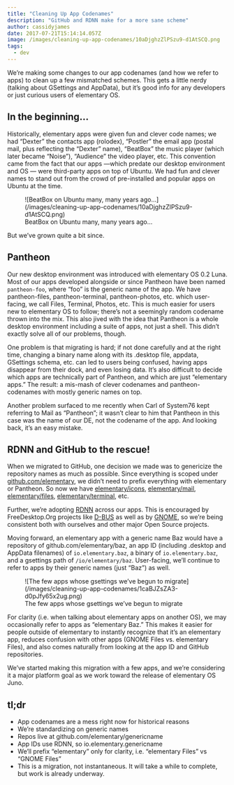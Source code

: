 ```yaml
---
title: "Cleaning Up App Codenames"
description: "GitHub and RDNN make for a more sane scheme"
author: cassidyjames
date: 2017-07-21T15:14:14.057Z
image: /images/cleaning-up-app-codenames/10aDjghzZlPSzu9-d1AtSCQ.png
tags:
  - dev
---
```


We’re making some changes to our app codenames (and how we refer to apps) to clean up a few mismatched schemes. This gets a little nerdy (talking about GSettings and AppData), but it’s good info for any developers or just curious users of elementary OS.

## In the beginning…

Historically, elementary apps were given fun and clever code names; we had “Dexter” the contacts app (rolodex), “Postler” the email app (postal mail, plus reflecting the “Dexter” name), “BeatBox” the music player (which later became “Noise”), “Audience” the video player, etc. This convention came from the fact that our apps —which predate our desktop environment and OS — were third-party apps on top of Ubuntu. We had fun and clever names to stand out from the crowd of pre-installed and popular apps on Ubuntu at the time.

<figure markdown="1">
![BeatBox on Ubuntu many, many years ago…](/images/cleaning-up-app-codenames/10aDjghzZlPSzu9-d1AtSCQ.png)
<figcaption markdown="1">
BeatBox on Ubuntu many, many years ago…
</figcaption>
</figure>

But we’ve grown quite a bit since.

## Pantheon

Our new desktop environment was introduced with elementary OS 0.2 Luna. Most of our apps developed alongside or since Pantheon have been named `pantheon-foo`, where “foo” is the generic name of the app. We have pantheon-files, pantheon-terminal, pantheon-photos, etc. which user-facing, we call Files, Terminal, Photos, etc. This is much easier for users new to elementary OS to follow; there’s not a seemingly random codename thrown into the mix. This also jived with the idea that Pantheon is a whole desktop environment including a suite of apps, not just a shell. This didn’t exactly solve all of our problems, though.

One problem is that migrating is hard; if not done carefully and at the right time, changing a binary name along with its .desktop file, appdata, GSettings schema, etc. can led to users being confused, having apps disappear from their dock, and even losing data. It’s also difficult to decide which apps are technically part of Pantheon, and which are just “elementary apps.” The result: a mis-mash of clever codenames and pantheon- codenames with mostly generic names on top.

Another problem surfaced to me recently when Carl of System76 kept referring to Mail as “Pantheon”; it wasn’t clear to him that Pantheon in this case was the name of our DE, not the codename of the app. And looking back, it’s an easy mistake.

## RDNN and GitHub to the rescue!

When we migrated to GitHub, one decision we made was to genericize the repository names as much as possible. Since everything is scoped under [github.com/elementary](https://github.com/elementary), we didn’t need to prefix everything with elementary or Pantheon. So now we have [elementary/icons](https://github.com/elementary/icons), [elementary/mail](https://github.com/elementary/mail), [elementary/files](https://github.com/elementary/files), [elementary/terminal](https://github.com/elementary/terminal), etc.

Further, we’re adopting [RDNN](https://en.wikipedia.org/wiki/Reverse_domain_name_notation) across our apps. This is encouraged by FreeDesktop.Org projects like [D-BUS](https://dbus.freedesktop.org/doc/dbus-api-design.html#api-design) as well as by [GNOME](https://wiki.gnome.org/HowDoI/ChooseApplicationID), so we’re being consistent both with ourselves and other major Open Source projects.

Moving forward, an elementary app with a generic name Baz would have a repository of github.com/elementary/baz, an app ID (including .desktop and AppData filenames) of `io.elementary.baz`, a binary of `io.elementary.baz`, and a gsettings path of `/io/elementary/baz`. User-facing, we’ll continue to refer to apps by their generic names (just “Baz”) as well.

<figure markdown="1">
![The few apps whose gsettings we’ve begun to migrate](/images/cleaning-up-app-codenames/1caBJZsZA3-d0pJfy65x2ug.png)
<figcaption markdown="1">
The few apps whose gsettings we’ve begun to migrate
</figcaption>
</figure>

For clarity (i.e. when talking about elementary apps on another OS), we may occasionally refer to apps as “elementary Baz.” This makes it easier for people outside of elementary to instantly recognize that it’s an elementary app, reduces confusion with other apps (GNOME Files vs. elementary Files), and also comes naturally from looking at the app ID and GitHub repositories.

We’ve started making this migration with a few apps, and we’re considering it a major platform goal as we work toward the release of elementary OS Juno.

## tl;dr

  * App codenames are a mess right now for historical reasons
  * We’re standardizing on generic names
  * Repos live at github.com/elementary/genericname
  * App IDs use RDNN, so io.elementary.genericname
  * We’ll prefix “elementary” only for clarity, i.e. “elementary Files” vs “GNOME Files”
  * This is a migration, not instantaneous. It will take a while to complete, but work is already underway.
